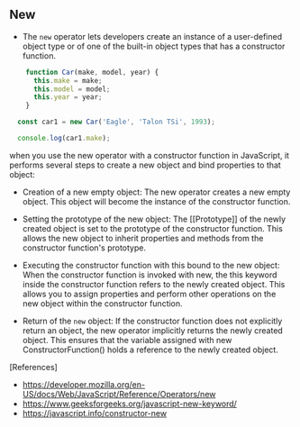 ## New
- The `new` operator lets developers create an instance of a user-defined object type or of one of the built-in object types that has a constructor function.
  
```js
    function Car(make, model, year) {
      this.make = make;
      this.model = model;
      this.year = year;
    }

  const car1 = new Car('Eagle', 'Talon TSi', 1993);

  console.log(car1.make);
```

when you use the new operator with a constructor function in JavaScript, it performs several steps to create a new object and bind properties to that object:

- Creation of a new empty object: The new operator creates a new empty object. This object will become the instance of the constructor function.

- Setting the prototype of the new object: The [[Prototype]] of the newly created object is set to the prototype of the constructor function. This allows the new object to inherit properties and methods from the constructor function's prototype.

- Executing the constructor function with this bound to the new object: When the constructor function is invoked with new, the this keyword inside the constructor function refers to the newly created object. This allows you to assign properties and perform other operations on the new object within the constructor function.

- Return of the `new` object: If the constructor function does not explicitly return an object, the new operator implicitly returns the newly created object. This ensures that the variable assigned with new ConstructorFunction() holds a reference to the newly created object.

[References]
- https://developer.mozilla.org/en-US/docs/Web/JavaScript/Reference/Operators/new
- https://www.geeksforgeeks.org/javascript-new-keyword/
- https://javascript.info/constructor-new